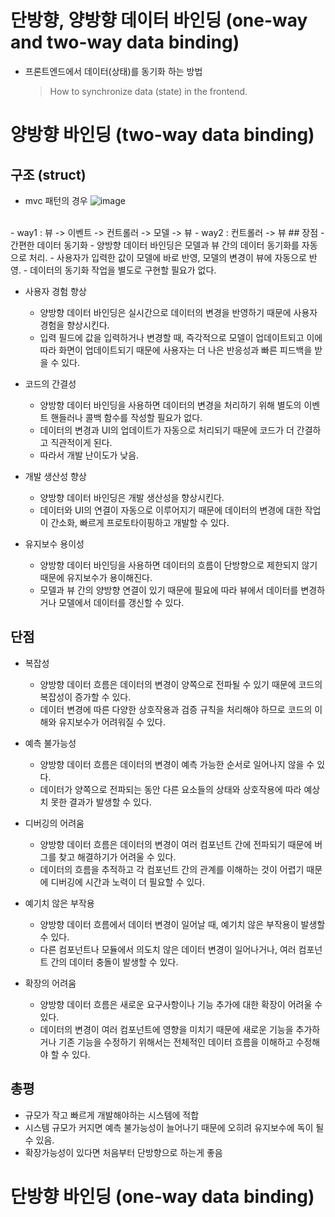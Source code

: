# 단방향, 양방향 데이터 바인딩 (one-way and two-way data binding)
- 프론트엔드에서 데이터(상태)를 동기화 하는 방법
  > How to synchronize data (state) in the frontend.
# 양방향 바인딩 (two-way data binding)
## 구조 (struct)
- mvc 패턴의 경우
![image](https://github.com/nowispresent/study/assets/113965342/c1f1bb98-93e6-47fe-891d-c3443cfa61f4)
<br>
- way1 : 뷰 -> 이벤트 -> 컨트롤러 -> 모델 -> 뷰
- way2 : 컨트롤러 -> 뷰
## 장점
- 간편한 데이터 동기화
  - 양방향 데이터 바인딩은 모델과 뷰 간의 데이터 동기화를 자동으로 처리.
  - 사용자가 입력한 값이 모델에 바로 반영, 모델의 변경이 뷰에 자동으로 반영.
  - 데이터의 동기화 작업을 별도로 구현할 필요가 없다.

- 사용자 경험 향상
  - 양방향 데이터 바인딩은 실시간으로 데이터의 변경을 반영하기 때문에 사용자 경험을 향상시킨다.
  - 입력 필드에 값을 입력하거나 변경할 때, 즉각적으로 모델이 업데이트되고 이에 따라 화면이 업데이트되기 때문에 사용자는 더 나은 반응성과 빠른 피드백을 받을 수 있다.

- 코드의 간결성
  - 양방향 데이터 바인딩을 사용하면 데이터의 변경을 처리하기 위해 별도의 이벤트 핸들러나 콜백 함수를 작성할 필요가 없다.
  - 데이터의 변경과 UI의 업데이트가 자동으로 처리되기 때문에 코드가 더 간결하고 직관적이게 된다.
  - 따라서 개발 난이도가 낮음.

- 개발 생산성 향상
  - 양방향 데이터 바인딩은 개발 생산성을 향상시킨다.
  - 데이터와 UI의 연결이 자동으로 이루어지기 때문에 데이터의 변경에 대한 작업이 간소화, 빠르게 프로토타이핑하고 개발할 수 있다.

- 유지보수 용이성
  - 양방향 데이터 바인딩을 사용하면 데이터의 흐름이 단방향으로 제한되지 않기 때문에 유지보수가 용이해진다.
  - 모델과 뷰 간의 양방향 연결이 있기 때문에 필요에 따라 뷰에서 데이터를 변경하거나 모델에서 데이터를 갱신할 수 있다.
    
## 단점
- 복잡성
  - 양방향 데이터 흐름은 데이터의 변경이 양쪽으로 전파될 수 있기 때문에 코드의 복잡성이 증가할 수 있다.
  - 데이터 변경에 따른 다양한 상호작용과 검증 규칙을 처리해야 하므로 코드의 이해와 유지보수가 어려워질 수 있다.

- 예측 불가능성
  - 양방향 데이터 흐름은 데이터의 변경이 예측 가능한 순서로 일어나지 않을 수 있다.
  - 데이터가 양쪽으로 전파되는 동안 다른 요소들의 상태와 상호작용에 따라 예상치 못한 결과가 발생할 수 있다.

- 디버깅의 어려움
  - 양방향 데이터 흐름은 데이터의 변경이 여러 컴포넌트 간에 전파되기 때문에 버그를 찾고 해결하기가 어려울 수 있다.
  - 데이터의 흐름을 추적하고 각 컴포넌트 간의 관계를 이해하는 것이 어렵기 때문에 디버깅에 시간과 노력이 더 필요할 수 있다.

- 예기치 않은 부작용
  - 양방향 데이터 흐름에서 데이터 변경이 일어날 때, 예기치 않은 부작용이 발생할 수 있다.
  - 다른 컴포넌트나 모듈에서 의도치 않은 데이터 변경이 일어나거나, 여러 컴포넌트 간의 데이터 충돌이 발생할 수 있다.

- 확장의 어려움
  - 양방향 데이터 흐름은 새로운 요구사항이나 기능 추가에 대한 확장이 어려울 수 있다.
  - 데이터의 변경이 여러 컴포넌트에 영향을 미치기 때문에 새로운 기능을 추가하거나 기존 기능을 수정하기 위해서는 전체적인 데이터 흐름을 이해하고 수정해야 할 수 있다.

## 총평
- 규모가 작고 빠르게 개발해야하는 시스템에 적합
- 시스템 규모가 커지면 예측 불가능성이 늘어나기 때문에 오히려 유지보수에 독이 될 수 있음.
- 확장가능성이 있다면 처음부터 단방향으로 하는게 좋음

# 단방향 바인딩 (one-way data binding)
